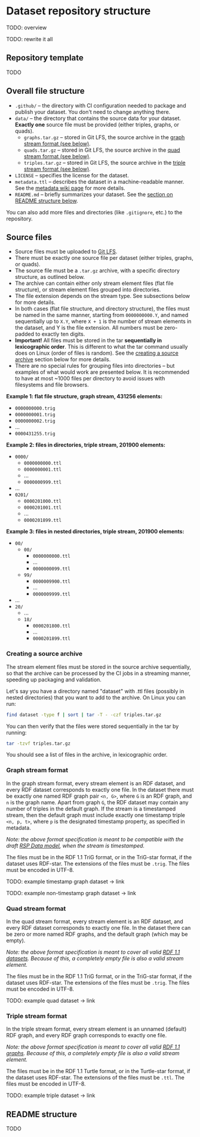 # Dataset repository structure

TODO: overview

TODO: rewrite it all

## Repository template
TODO

## Overall file structure
* `.github/` – the directory with CI configuration needed to package and publish your dataset. You don't need to change anything there.
* `data/` – the directory that contains the source data for your dataset. **Exactly one** source file must be provided (either triples, graphs, or quads).
  * `graphs.tar.gz` – stored in Git LFS, the source archive in the [graph stream format (see below)](#graph-stream-format).
  * `quads.tar.gz` – stored in Git LFS, the source archive in the [quad stream format (see below)](#quad-stream-format).
  * `triples.tar.gz` – stored in Git LFS, the source archive in the [triple stream format (see below)](#triple-stream-format).
* `LICENSE` – specifies the license for the dataset.
* `metadata.ttl` – describes the dataset in a machine-readable manner. See the [metadata wiki page](metadata) for more details.
* `README.md` – briefly summarizes your dataset. See the [section on README structure below](#readme-structure).

You can also add more files and directories (like `.gitignore`, etc.) to the repository.

## Source files
* Source files must be uploaded to [Git LFS](https://docs.github.com/en/repositories/working-with-files/managing-large-files/about-large-files-on-github).
* There must be exactly one source file per dataset (either triples, graphs, or quads).
* The source file must be a `.tar.gz` archive, with a specific directory structure, as outlined below.
* The archive can contain either only stream element files (flat file structure), or stream element files grouped into directories.
* The file extension depends on the stream type. See subsections below for more details.
* In both cases (flat file structure, and directory structure), the files must be named in the same manner, starting from `0000000000.Y`, and named sequentially up to `X.Y`, where `X + 1` is the number of stream elements in the dataset, and Y is the file extension. All numbers must be zero-padded to exactly ten digits.
* **Important!** All files must be stored in the tar **sequentially in lexicographic order**. This is different to what the tar command usually does on Linux (order of files is random). See the [creating a source archive](#creating-source-archive) section below for more details.
* There are no special rules for grouping files into directories – but examples of what would work are presented below. It is recommended to have at most ~1000 files per directory to avoid issues with filesystems and file browsers.

**Example 1: flat file structure, graph stream, 431256 elements:**
* `0000000000.trig`
* `0000000001.trig`
* `0000000002.trig`
* ...
* `0000431255.trig`

**Example 2: files in directories, triple stream, 201900 elements:**
* `0000/`
  * `0000000000.ttl`
  * `0000000001.ttl`
  * ...
  * `0000000999.ttl`
* ...
* `0201/`
  * `0000201000.ttl`
  * `0000201001.ttl`
  * ...
  * `0000201899.ttl`

**Example 3: files in nested directories, triple stream, 201900 elements:**
* `00/`
  * `00/`
    * `0000000000.ttl`
    * ...
    * `0000000099.ttl`
  * `99/`
    * `0000009900.ttl`
    * ...
    * `0000009999.ttl`
* ...
* `20/`
  * ...
  * `18/`
    * `0000201800.ttl`
    * ...
    * `0000201899.ttl`

### Creating a source archive

The stream element files must be stored in the source archive sequentially, so that the archive can be processed by the CI jobs in a streaming manner, speeding up packaging and validation.

Let's say you have a directory named "dataset" with .ttl files (possibly in nested directories) that you want to add to the archive. On Linux you can run:
```sh
find dataset -type f | sort | tar -T - -czf triples.tar.gz
```

You can then verify that the files were stored sequentially in the tar by running:
```sh
tar -tzvf triples.tar.gz
```

You should see a list of files in the archive, in lexicographic order.

### Graph stream format

In the graph stream format, every stream element is an RDF dataset, and every RDF dataset corresponds to exactly one file. In the dataset there must be exactly one named RDF graph pair `<n, G>`, where `G` is an RDF graph, and `n` is the graph name. Apart from graph `G`, the RDF dataset may contain any number of triples in the default graph. If the stream is a timestamped stream, then the default graph must include exactly one timestamp triple `<n, p, t>`, where `p` is the designated timestamp property, as specified in metadata.

*Note: the above format specification is meant to be compatible with the draft [RSP Data model](https://streamreasoning.org/RSP-QL/Abstract%20Syntax%20and%20Semantics%20Document/), when the stream is timestamped.*

The files must be in the RDF 1.1 TriG format, or in the TriG-star format, if the dataset uses RDF-star. The extensions of the files must be `.trig`. The files must be encoded in UTF-8.

TODO: example timestamp graph dataset -> link

TODO: example non-timestamp graph dataset -> link

### Quad stream format

In the quad stream format, every stream element is an RDF dataset, and every RDF dataset corresponds to exactly one file. In the dataset there can be zero or more named RDF graphs, and the default graph (which may be empty).

*Note: the above format specification is meant to cover all valid [RDF 1.1 datasets](https://www.w3.org/TR/rdf11-concepts/#section-dataset). Because of this, a completely empty file is also a valid stream element.*

The files must be in the RDF 1.1 TriG format, or in the TriG-star format, if the dataset uses RDF-star. The extensions of the files must be `.trig`. The files must be encoded in UTF-8.

TODO: example quad dataset -> link

### Triple stream format

In the triple stream format, every stream element is an unnamed (default) RDF graph, and every RDF graph corresponds to exactly one file.

*Note: the above format specification is meant to cover all valid [RDF 1.1 graphs](https://www.w3.org/TR/rdf11-concepts/#dfn-rdf-graph). Because of this, a completely empty file is also a valid stream element.*

The files must be in the RDF 1.1 Turtle format, or in the Turtle-star format, if the dataset uses RDF-star. The extensions of the files must be `.ttl`. The files must be encoded in UTF-8.

TODO: example triple dataset -> link

## README structure
TODO
